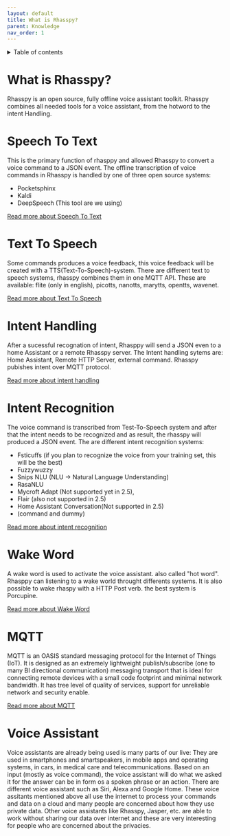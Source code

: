 ```yaml
---
layout: default
title: What is Rhasspy?
parent: Knowledge
nav_order: 1
---
```


<details close markdown="block">
  <summary>
    Table of contents
  </summary>
  {: .text-delta }
1. TOC
{:toc}
</details>

# What is Rhasspy?
Rhasspy is an open source, fully offline voice assistant toolkit.
Rhasspy combines all needed tools for a voice assistant, from
the hotword to the intent Handling.

# Speech To Text
This is the primary function of rhasppy and allowed Rhasspy to convert a voice command to a JSON event.
The offline transcription of voice commands in Rhasspy is handled by one of three open source systems:

- Pocketsphinx
- Kaldi
- DeepSpeech (This tool are we using)

[Read more about Speech To Text](/pages/knowledge/speech-to-text)


# Text To Speech
Some commands produces a voice feedback, this voice feedback will be created with a TTS(Text-To-Speech)-system.
There are different text to speech systems, rhasspy combines them in one MQTT API. 
These are available: flite (only in english), picotts, nanotts, marytts, opentts, wavenet.

[Read more about Text To Speech](/pages/knowledge/text-to-speech)

# Intent Handling
After a sucessful recognation of intent, Rhasppy will send a JSON even to a home Assistant or a remote Rhasspy server.
The Intent handling sytems are: Home Assistant, Remote HTTP Server, external command. Rhasspy pubishes intent over MQTT 
protocol.

[Read more about intent handling](/pages/knowledge/intent-handling)

# Intent Recognition
The voice command is transcribed from Test-To-Speech system and after that the intent needs to be recognized and as 
result, the rhasspy will produced a JSON event. The are different intent recognition systems:
- Fsticuffs (if you plan  to recognize the voice from your training set, this will be the best)
- Fuzzywuzzy
- Snips NLU (NLU -> Natural Language Understanding)
- RasaNLU
- Mycroft Adapt (Not supported yet in 2.5), 
- Flair (also not supported in 2.5)
- Home Assistant Conversation(Not supported in 2.5)
- (command and dummy)

[Read more about intent recognition](/pages/knowledge/intent-recognition)

# Wake Word
A wake word is used to activate the voice assistant. also called "hot word".
Rhasppy can listening to a wake world throught differents systems. It is also possible to wake rhaspy with a 
HTTP Post verb. the best system is Porcupine.

[Read more about Wake Word](/pages/knowledge/wake-word)

# MQTT
MQTT is an OASIS standard messaging protocol for the Internet of Things (IoT). It is designed as an extremely 
lightweight publish/subscribe (one to many BI directional communication) messaging transport that is ideal for 
connecting remote devices with a small code footprint and minimal network bandwidth. It has tree level of quality of 
services, support for unreliable network and security enable.

[Read more about MQTT](/pages/knowledge/mqtt)

# Voice Assistant

Voice assistants are already being used is many parts of our live: They are used in smartphones and 
smartspeakers, in mobile apps and operating systems, in cars, in medical care and telecommunications.
Based on an input (mostly as voice command), the voice assistant will do what we asked it for the answer
can be in form os a spoken phrase or an action.
There are different voice assistant such as Siri, Alexa and Google Home.
These voice assitants mentioned above all use the internet to process your commands and data on a cloud and many people are concerned about 
how they use private data. 
Other voice assistants like Rhasspy, Jasper, etc. are able to work without sharing our data over internet and these 
are very interesting for people who are concerned about the privacies.
